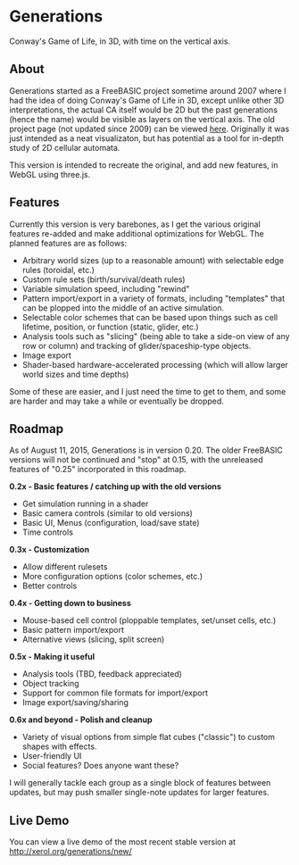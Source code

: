 # Generations
Conway's Game of Life, in 3D, with time on the vertical axis.

## About
Generations started as a FreeBASIC project sometime around 2007 where I had the idea of doing Conway's Game of Life in 3D, except unlike other 3D interpretations, the actual CA itself would be 2D but the past generations (hence the name) would be visible as layers on the vertical axis. The old project page (not updated since 2009) can be viewed [here](http://xerol.org/generations/). Originally it was just intended as a neat visualizaton, but has potential as a tool for in-depth study of 2D cellular automata.

This version is intended to recreate the original, and add new features, in WebGL using three.js.

## Features
Currently this version is very barebones, as I get the various original features re-added and make additional optimizations for WebGL. The planned features are as follows:

* Arbitrary world sizes (up to a reasonable amount) with selectable edge rules (toroidal, etc.)
* Custom rule sets (birth/survival/death rules)
* Variable simulation speed, including "rewind"
* Pattern import/export in a variety of formats, including "templates" that can be plopped into the middle of an active simulation.
* Selectable color schemes that can be based upon things such as cell lifetime, position, or function (static, glider, etc.)
* Analysis tools such as "slicing" (being able to take a side-on view of any row or column) and tracking of glider/spaceship-type objects.
* Image export
* Shader-based hardware-accelerated processing (which will allow larger world sizes and time depths)

Some of these are easier, and I just need the time to get to them, and some are harder and may take a while or eventually be dropped.

## Roadmap
As of August 11, 2015, Generations is in version 0.20. The older FreeBASIC versions will not be continued and "stop" at 0.15, with the unreleased features of "0.25" incorporated in this roadmap.

**0.2x - Basic features / catching up with the old versions**
* Get simulation running in a shader
* Basic camera controls (similar to old versions)
* Basic UI, Menus (configuration, load/save state)
* Time controls

**0.3x - Customization**
* Allow different rulesets
* More configuration options (color schemes, etc.)
* Better controls

**0.4x - Getting down to business**
* Mouse-based cell control (ploppable templates, set/unset cells, etc.)
* Basic pattern import/export
* Alternative views (slicing, split screen)

**0.5x - Making it useful**
* Analysis tools (TBD, feedback appreciated)
* Object tracking
* Support for common file formats for import/export
* Image export/saving/sharing

**0.6x and beyond - Polish and cleanup**
* Variety of visual options from simple flat cubes ("classic") to custom shapes with effects.
* User-friendly UI
* Social features? Does anyone want these?

I will generally tackle each group as a single block of features between updates, but may push smaller single-note updates for larger features.

## Live Demo
You can view a live demo of the most recent stable version at http://xerol.org/generations/new/
